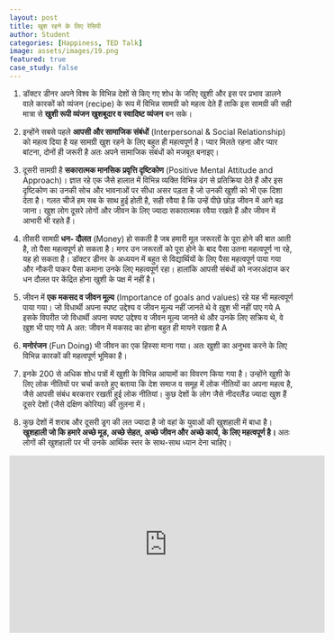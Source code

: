 ```yaml
---
layout: post
title: खुश रहने के लिए रेसिपी
author: Student
categories: [Happiness, TED Talk]
image: assets/images/19.png
featured: true
case_study: false
---
```


1. डॉक्टर डीनर अपने विश्व के विभिन्न देशों से किए गए शोध के जरिए खुशी और इस पर प्रभाव डालने वाले कारकों को व्यंजन (recipe) के रूप में विभिन्न सामग्री को महत्व देते हैं ताकि इस सामग्री की सही मात्रा से **खुशी रूपी व्यंजन खुशबूदार व स्वादिष्ट व्यंजन** बन सके।

2. इन्होंने सबसे पहले **आपसी और सामाजिक संबंधों** (Interpersonal & Social Relationship) को महत्व दिया है यह सामग्री खुश रहने के लिए बहुत ही महत्वपूर्ण है। प्यार मिलते रहना और प्यार बांटना, दोनों ही जरूरी है अतः अपने सामाजिक संबंधों को मजबूत बनाइए।

3. दूसरी सामग्री है **सकारात्मक मानसिक प्रवृत्ति दृष्टिकोण** (Positive Mental Attitude and Approach)। ज्ञात रहे एक जैसे हालात में विभिन्न व्यक्ति विभिन्न ढंग से प्रतिक्रिया देते हैं और इस दृष्टिकोण का उनकी सोच और भावनाओं पर सीधा असर पड़ता है जो उनकी खुशी को भी एक दिशा देता है। गलत चीजें हम सब के साथ हुई होती है, सही रवैया है कि उन्हें पीछे छोड़ जीवन में आगे बढ़ जाना। खुश लोग दूसरे लोगों और जीवन के लिए ज्यादा सकारात्मक रवैया रखते हैं और जीवन में आभारी भी रहते हैं।

4. तीसरी सामग्री **धन- दौलत** (Money) हो सकती है जब हमारी मूल जरूरतों के पूरा होने की बात आती है, तो पैसा महत्वपूर्ण हो सकता है। मगर उन जरूरतों को पूरा होने के बाद पैसा उतना महत्वपूर्ण ना रहे, यह हो सकता है। डॉक्टर डीनर के अध्ययन में बहुत से विद्यार्थियों के लिए पैसा महत्वपूर्ण पाया गया और नौकरी पाकर पैसा कमाना उनके लिए महत्वपूर्ण रहा। हालांकि आपसी संबंधों को नजरअंदाज कर धन दौलत पर केंद्रित होना खुशी के पक्ष में नहीं है।

5. जीवन में **एक मकसद व जीवन मूल्य** (Importance of goals and values)  रहे यह भी महत्वपूर्ण पाया गया। जो विधार्थी अपना स्पष्ट उद्देश्य व जीवन मूल्य नहीं जानते थे वे ख़ुश भी नहीं पाए गये A इसके विपरीत जो विधार्थी अपना स्पष्ट उद्देश्य व जीवन मूल्य जानते थे और उनके लिए सक्रिय थे, वे ख़ुश भी पाए गये A अत: जीवन में मकसद का होना बहुत ही मायने रखता है A

6. **मनोरंजन** (Fun Doing) भी जीवन का एक हिस्सा माना गया। अतः खुशी का अनुभव करने के लिए विभिन्न कारकों की महत्वपूर्ण भूमिका है।

7. इनके 200 से अधिक शोध पत्रों में खुशी के विभिन्न आयामों का विवरण किया गया है। उन्होंने खुशी के लिए लोक नीतियों पर चर्चा करते हुए बताया कि देश समाज व समूह में लोक नीतियों का अपना महत्व है, जैसे आपसी संबंध बरकरार रखती हुई लोक नीतियां। कुछ देशों के लोग जैसे नीदरलैंड ज्यादा खुश हैं दूसरे देशों (जैसे दक्षिण कोरिया) की तुलना में।

8. कुछ देशों में शराब और दूसरी ड्रग की लत ज्यादा है जो वहां के युवाओं की खुशहाली में बाधा है। **खुशहाली जो कि हमारे अच्छे मूड, अच्छे सेहत, अच्छे जीवन और अच्छे कार्य, के लिए महत्वपूर्ण है।** अतः लोगों की खुशहाली पर भी उनके आर्थिक स्तर के साथ-साथ ध्यान देना चाहिए।

<p><iframe width="560" height="315" src="https://www.youtube.com/embed/Ibl9ClZjhvg" frameborder="0" allow="accelerometer; autoplay; encrypted-media; gyroscope; picture-in-picture" allowfullscreen></iframe><p/>
